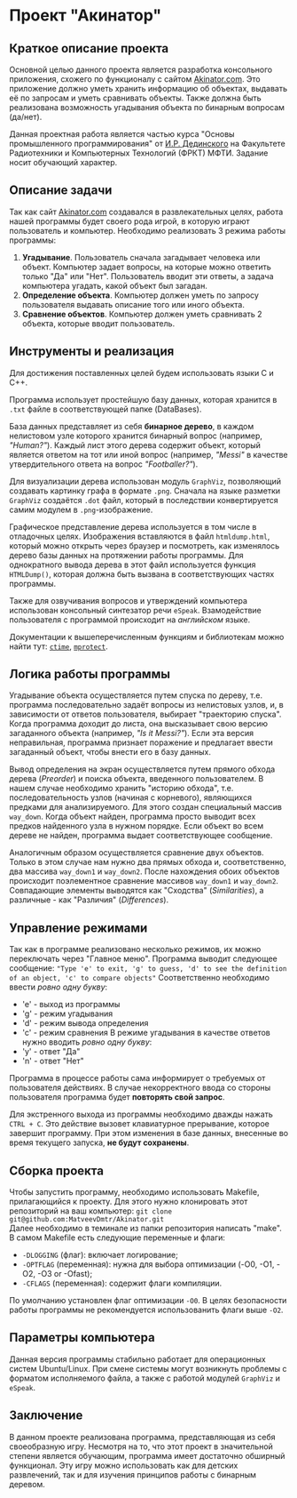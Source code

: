 # Проект "Акинатор"
## Краткое описание проекта
Основной целью данного проекта является разработка консольного приложения, схожего по функционалу с сайтом [Akinator.com](https://en.akinator.com/). 
Это приложение должно уметь хранить информацию об объектах, выдавать её по запросам и уметь сравнивать объекты. Также должна быть реализована возможность угадывания объекта по бинарным вопросам (да/нет).

Данная проектная работа является частью курса "Основы промышленного программирования" от [И.Р. Дединского](https://github.com/ded32) на Факультете Радиотехники и Компьютерных Технологий (ФРКТ) МФТИ. Задание носит обучающий характер.

## Описание задачи

Так как сайт [Akinator.com](https://en.akinator.com/) создавался в развлекательных целях, работа нашей программы будет своего рода игрой, в которую играют пользователь и компьютер.
Необходимо реализовать 3 режима работы программы:
1. __Угадывание__. Пользователь сначала загадывает человека или объект. Компьютер задает вопросы, на которые можно ответить только "Да" или "Нет". Пользователь вводит эти ответы, а задача компьютера угадать, какой объект был загадан.
2. __Определение объекта__. Компьютер должен уметь по запросу пользователя выдавать описание того или иного объекта.
3. __Сравнение объектов__. Компьютер должен уметь сравнивать 2 объекта, которые вводит пользователь.

## Инструменты и реализация

Для достижения поставленных целей будем использовать языки С и С++.

Программа использует простейшую базу данных, которая хранится в `.txt` файле в соответствующей папке (DataBases).

База данных представляет из себя __бинарное дерево__, в каждом нелистовом узле которого хранится бинарный вопрос (например, _"Human?"_). Каждый лист этого дерева содержит объект, который является ответом на тот или иной вопрос (например, _"Messi"_ в качестве утвердительного ответа на вопрос _"Footballer?"_).

Для визуализации дерева использован модуль `GraphViz`, позволяющий создавать картинку графа в формате `.png`. Сначала на языке разметки `GraphViz` создаётся `.dot` файл, 
который в последствии конвертируется самим модулем в `.png`-изображение.

Графическое представление дерева используется в том числе в отладочных целях. Изображения вставляются в файл `htmldump.html`, который можно открыть через браузер и посмотреть, как изменялось дерево базы данных на протяжении работы программы. Для однократного вывода дерева в этот файл используется функция `HTMLDump()`, которая должна быть вызвана в соответствующих частях программы.

Также для озвучивания вопросов и утверждений компьютера использован консольный синтезатор речи `eSpeak`. Взамодействие пользователя с программой происходит на _английском_ языке.

Документации к вышеперечисленным функциям и библиотекам можно найти тут: [`ctime`](http://cppstudio.com/post/468/), [`mprotect`](https://www.opennet.ru/man.shtml?topic=mprotect&category=2&russian=0).

## Логика работы программы

Угадывание объекта осуществляется путем спуска по дереву, т.е. программа последовательно задаёт вопросы из нелистовых узлов, и, в зависимости от ответов пользователя, выбирает "траекторию спуска". Когда программа доходит до листа, она высказывает свою версию загаданного объекта (например, _"Is it Messi?"_). Если эта версия неправильная, программа признает поражение и предлагает ввести загаданный объект, чтобы внести его в базу данных.
   
Вывод определения на экран осуществляется путем прямого обхода дерева (_Preorder_) и поиска объекта, введенного пользователем. В нашем случае необходимо хранить "историю обхода", т.е. последовательность узлов (начиная с корневого), являющихся предками для анализируемого. Для этого создан специальный массив `way_down`. Когда объект найден, программа просто выводит всех предков найденного узла в нужном порядке. Если объект во всем дереве не найден, программа выдает соответствующее сообщение.

Аналогичным образом осуществляется сравнение двух объектов. Только в этом случае нам нужно два прямых обхода и, соответственно, два массива `way_down1` и `way_down2`. После нахождения обоих объектов происходит поэлементное сравнение массивов `way_down1` и `way_down2`. Совпадающие элементы выводятся как "Сходства" (_Similarities_), а различные - как "Различия" (_Differences_).

## Управление режимами

Так как в программе реализовано несколько режимов, их можно переключать через "Главное меню". Программа выводит следующее сообщение:
```"Type 'e' to exit, 'g' to guess, 'd' to see the definition of an object, 'c' to compare objects"```
Соответственно необходимо ввести _ровно одну букву_:
- 'e' - выход из программы
- 'g' - режим угадывания
- 'd' - режим вывода определения
- 'c' - режим сравнения
В режиме угадывания в качестве ответов нужно вводить _ровно одну букву_: 
- 'y' - ответ "Да"
- 'n' - ответ "Нет"

Программа в процессе работы сама информирует о требуемых от пользователя действиях. В случае некорректного ввода со стороны пользователя программа будет __повторять свой запрос__.

Для экстренного выхода из программы необходимо дважды нажать `CTRL + C`. Это действие вызовет клавиатурное прерывание, которое завершит программу. При этом изменения в базе данных, внесенные во время текущего запуска, __не будут сохранены__.

## Cборка проекта
Чтобы запустить программу, необходимо использовать Makefile, прилагающийся к проекту. Для этого нужно клонировать этот репозиторий на ваш компьютер:
```git clone git@github.com:MatveevDmtr/Akinator.git```  
Далее необходимо в теминале из папки репозитория написать "make". 
В самом Makefile есть следующие переменные и флаги:
- `-DLOGGING` (флаг): включает логирование;
- `-OPTFLAG` (переменная): нужна для выбора оптимизации (-O0, -O1, -O2, -O3 or -Ofast);
- `-CFLAGS` (переменная): содержит флаги компиляции.

По умолчанию установлен флаг оптимизации `-O0`. В целях безопасности работы программы не рекомендуется использованить флаги выше `-O2`.

## Параметры компьютера
Данная версия программы стабильно работает для операционных систем Ubuntu/Linux. При смене системы могут возникнуть проблемы с форматом исполняемого файла, а также с работой модулей `GraphViz` и `eSpeak`.

## Заключение

В данном проекте реализована программа, представляющая из себя своеобразную игру. Несмотря на то, что этот проект в значительной степени является обучающим, программа имеет достаточно обширный функционал. Эту игру можно использовать как для детских развлечений, так и для изучения принципов работы с бинарным деревом.